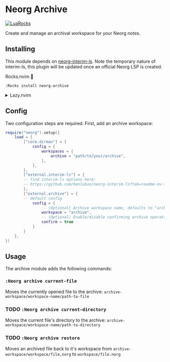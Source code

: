 # Neorg Archive
[![LuaRocks](https://img.shields.io/luarocks/v/bottd/neorg-archive?logo=lua&color=purple)](https://luarocks.org/modules/bottd/neorg-archive)

Create and manage an archival workspace for your Neorg notes.


## Installing

This module depends on [neorg-interim-ls](https://github.com/benlubas/neorg-interim-ls). Note the temporary nature of interim-ls, this plugin will be updated once an official Neorg LSP is created.

Rocks.nvim 🗿

`:Rocks install neorg-archive`

<details>
  <summary>Lazy.nvim</summary>

```lua
-- neorg.lua
{
    "nvim-neorg/neorg",
    lazy = false,
    version = "*",
    config = true,
    dependencies = {
        { "bottd/neorg-archive" }
    }
}
```
</details>

## Config

Two configuration steps are required. First, add an archive workspace:
```lua
require("neorg").setup({
    load = {
        ["core.dirman"] = {
            config = {
                workspaces = {
                    archive = "path/to/your/archive",
                },
            },
        },
        ["external.interim-ls"] = {
        -- find interim-ls options here:
        -- https://github.com/benlubas/neorg-interim-ls?tab=readme-ov-file#install
        },
        ["external.archive"] = {
        -- default config
            config = {
                -- (Optional) Archive workspace name, defaults to "archive"
                workspace = "archive",
                -- (Optional) Enable/disable confirming archive operations
                confirm = true
            }
        }
    },
})
```

## Usage

The archive module adds the following commands:

### `:Neorg archive current-file` 
Moves the currently opened file to the archive: `archive-workspace/workspace-name/path-to-file`

### TODO `:Neorg archive current-directory`
Moves the current file's directory to the archive: `archive-workspace/workspace-name/path-to-directory`
### TODO `:Neorg archive restore`
Moves an archived file back to it's workspace from `archive-workspace/workspace/file,norg` to `workspace/file.norg`
